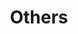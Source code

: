 ---
layout: page
title: Others
nav: true
nav_order: 8
dropdown: true
children: 
    - title: Prospective Students
      permalink: /prospective_students/
    - title: Why Mason CS and Me
      permalink: /why-mason-and-my-group/
    - title: divider
    - title: CV
      permalink: /cv/
    - title: divider
    - title: Group Reading
      permalink: /group_reading/
---